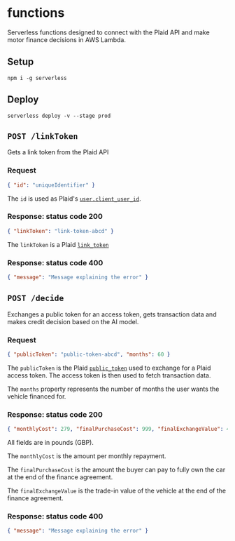 # functions

Serverless functions designed to connect with the Plaid API and make motor finance decisions in AWS Lambda.

## Setup

```
npm i -g serverless
```

## Deploy

```
serverless deploy -v --stage prod
```

## `POST /linkToken`

Gets a link token from the Plaid API

### Request

```json
{ "id": "uniqueIdentifier" }
```

The `id` is used as Plaid's [`user.client_user_id`](https://plaid.com/docs/api/tokens/#link-token-create-request-client-user-id).

### Response: status code 200

```json
{ "linkToken": "link-token-abcd" }
```

The `linkToken` is a Plaid [`link_token`](https://plaid.com/docs/api/tokens/#link-token-create-response-link-token)

### Response: status code 400

```json
{ "message": "Message explaining the error" }
```

## `POST /decide`

Exchanges a public token for an access token, gets transaction data and makes credit decision based on the AI model.

### Request

```json
{ "publicToken": "public-token-abcd", "months": 60 }
```

The `publicToken` is the Plaid [`public_token`](https://plaid.com/docs/api/tokens/#item-public_token-exchange-request-public-token) used to exchange for a Plaid access token. The access token is then used to fetch transaction data.

The `months` property represents the number of months the user wants the vehicle financed for.

### Response: status code 200

```json
{ "monthlyCost": 279, "finalPurchaseCost": 999, "finalExchangeValue": 4000 }
```

All fields are in pounds (GBP).

The `monthlyCost` is the amount per monthly repayment.

The `finalPurchaseCost` is the amount the buyer can pay to fully own the car at the end of the finance agreement.

The `finalExchangeValue` is the trade-in value of the vehicle at the end of the finance agreement.

### Response: status code 400

```json
{ "message": "Message explaining the error" }
```